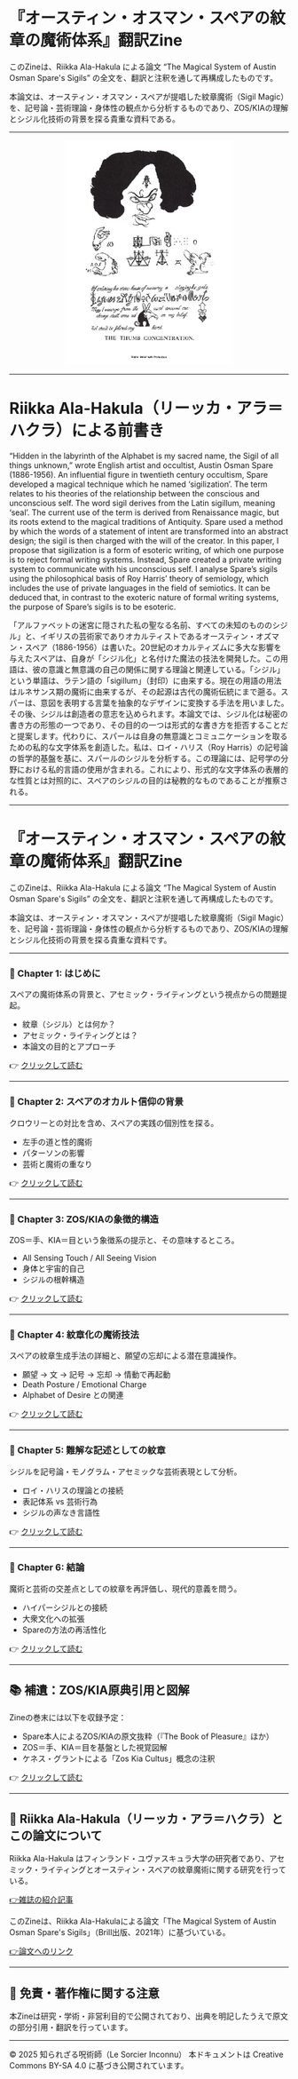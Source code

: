 # 『オースティン・オスマン・スペアの紋章の魔術体系』翻訳Zine

このZineは、Riikka Ala-Hakula による論文 “The Magical System of Austin Osman Spare's Sigils” の全文を、翻訳と注釈を通して再構成したものです。

本論文は、オースティン・オスマン・スペアが提唱した紋章魔術（Sigil Magic）を、記号論・芸術理論・身体性の観点から分析するものであり、ZOS/KIAの理解とシジル化技術の背景を探る貴重な資料である。


---

<div align="center">
 <img src="spare.png" width="300">
</div>

---

# Riikka Ala-Hakula（リーッカ・アラ＝ハクラ）による前書き

“Hidden in the labyrinth of the Alphabet is my sacred name, the Sigil of all things unknown,” wrote English artist and occultist, Austin Osman Spare (1886-1956). An influential figure in twentieth century occultism, Spare developed a magical technique which he named ‘sigilization’. The term relates to his theories of the relationship between the conscious and unconscious self. The word sigil derives from the Latin sigillum, meaning ‘seal’. The current use of the term is derived from Renaissance magic, but its roots extend to the magical traditions of Antiquity. Spare used a method by which the words of a statement of intent are transformed into an abstract design; the sigil is then charged with the will of the creator. In this paper, I propose that sigilization is a form of esoteric writing, of which one purpose is to reject formal writing systems. Instead, Spare created a private writing system to communicate with his unconscious self. I analyse Spare’s sigils using the philosophical basis of Roy Harris’ theory of semiology, which includes the use of private languages in the field of semiotics. It can be deduced that, in contrast to the exoteric nature of formal writing systems, the purpose of Spare’s sigils is to be esoteric.

「アルファベットの迷宮に隠された私の聖なる名前、すべての未知のもののシジル」と、イギリスの芸術家でありオカルティストであるオースティン・オズマン・スペア（1886-1956）は書いた。20世紀のオカルティズムに多大な影響を与えたスペアは、自身が「シジル化」と名付けた魔法の技法を開発した。この用語は、彼の意識と無意識の自己の関係に関する理論と関連している。「シジル」という単語は、ラテン語の「sigillum」（封印）に由来する。現在の用語の用法はルネサンス期の魔術に由来するが、その起源は古代の魔術伝統にまで遡る。スパーは、意図を表明する言葉を抽象的なデザインに変換する手法を用いました。その後、シジルは創造者の意志を込められます。本論文では、シジル化は秘密の書き方の形態の一つであり、その目的の一つは形式的な書き方を拒否することだと提案します。代わりに、スパールは自身の無意識とコミュニケーションを取るための私的な文字体系を創造した。私は、ロイ・ハリス（Roy Harris）の記号論の哲学的基盤を基に、スパールのシジルを分析する。この理論には、記号学の分野における私的言語の使用が含まれる。これにより、形式的な文字体系の表層的な性質とは対照的に、スペアのシジルの目的は秘教的なものであることが推察される。

---

# 『オースティン・オスマン・スペアの紋章の魔術体系』翻訳Zine

このZineは、Riikka Ala-Hakula による論文 “The Magical System of Austin Osman Spare's Sigils” の全文を、翻訳と注釈を通して再構成したものです。

本論文は、オースティン・オスマン・スペアが提唱した紋章魔術（Sigil Magic）を、記号論・芸術理論・身体性の観点から分析するものであり、ZOS/KIAの理解とシジル化技術の背景を探る貴重な資料です。

---

### 🔹 Chapter 1: はじめに

スペアの魔術体系の背景と、アセミック・ライティングという視点からの問題提起。

- 紋章（シジル）とは何か？
- アセミック・ライティングとは？
- 本論文の目的とアプローチ

👉 [クリックして読む](01_intro.md)

---

### 🔹 Chapter 2: スペアのオカルト信仰の背景

クロウリーとの対比を含め、スペアの実践の個別性を探る。

- 左手の道と性的魔術
- パターソンの影響
- 芸術と魔術の重なり

👉 [クリックして読む](02_background.md)

---

### 🔹 Chapter 3: ZOS/KIAの象徴的構造

ZOS＝手、KIA＝目という象徴系の提示と、その意味するところ。

- All Sensing Touch / All Seeing Vision
- 身体と宇宙的自己
- シジルの根幹構造

👉 [クリックして読む](03_zos_kia.md)

---

### 🔹 Chapter 4: 紋章化の魔術技法

スペアの紋章生成手法の詳細と、願望の忘却による潜在意識操作。

- 願望 → 文 → 記号 → 忘却 → 情動で再起動
- Death Posture / Emotional Charge
- Alphabet of Desire との関連

👉 [クリックして読む](04_sigil_magic.md)

---

### 🔹 Chapter 5: 難解な記述としての紋章

シジルを記号論・モノグラム・アセミックな芸術表現として分析。

- ロイ・ハリスの理論との接続
- 表記体系 vs 芸術行為
- シジルの声なき言語性

👉 [クリックして読む](05_esoteric_script.md)

---

### 🔹 Chapter 6: 結論

魔術と芸術の交差点としての紋章を再評価し、現代的意義を問う。

- ハイパーシジルとの接続
- 大衆文化への拡張
- Spareの方法の再活性化

👉 [クリックして読む](06_conclusion.md)

---

## 📚 補遺：ZOS/KIA原典引用と図解

Zineの巻末には以下を収録予定：

- Spare本人によるZOS/KIAの原文抜粋（『The Book of Pleasure』ほか）
- ZOS＝手、KIA＝目を基盤とした視覚図解
- ケネス・グラントによる「Zos Kia Cultus」概念の注釈

👉 [クリックして読む](appendix.md)

---

## 🔖 Riikka Ala-Hakula（リーッカ・アラ＝ハクラ）とこの論文について

Riikka Ala-Hakula はフィンランド・ユヴァスキュラ大学の研究者であり、アセミック・ライティングとオースティン・スペアの紋章魔術に関する研究を行っている。

[👉雑誌の紹介記事](https://ylioppilaslehti.fi/2017/02/riikka-ala-hakula-teki-pioneeritutkimuksen-aseemisesta-kirjoituksesta/)

このZineは、Riikka Ala-Hakulaによる論文「The Magical System of Austin Osman Spare's Sigils」（Brill出版、2021年）に基づいている。

[👉論文へのリンク](https://brill.com/display/book/edcoll/9781848884397/BP000006.xml)

----

## 🔖 免責・著作権に関する注意

本Zineは研究・学術・非営利目的で公開されており、出典を明記したうえで原文の部分引用・翻訳を行っています。

----

© 2025 知られざる呪術師（Le Sorcier Inconnu）
本ドキュメントは Creative Commons BY-SA 4.0 に基づき公開されています。

